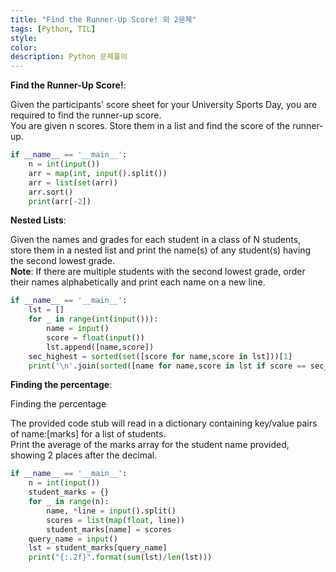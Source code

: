 ```yaml
---
title: "Find the Runner-Up Score! 외 2문제"
tags: [Python, TIL]
style:
color:
description: Python 문제풀이
---
```

**Find the Runner-Up Score!**: <br/>

Given the participants' score sheet for your University Sports Day, you are required to find the runner-up score. <br/>
You are given n scores. Store them in a list and find the score of the runner-up.

```python
if __name__ == '__main__':
    n = int(input())
    arr = map(int, input().split())
    arr = list(set(arr))
    arr.sort()
    print(arr[-2])
```

**Nested Lists**: <br/>

Given the names and grades for each student in a class of N students, <br/>
store them in a nested list and print the name(s) of any student(s) having the second lowest grade. <br>
**Note**: If there are multiple students with the second lowest grade, order their names alphabetically and print each name on a new line. <br/>

```python
if __name__ == '__main__':
    lst = []
    for _ in range(int(input())):
        name = input()
        score = float(input())
        lst.append([name,score])
    sec_highest = sorted(set([score for name,score in lst]))[1]
    print('\n'.join(sorted([name for name,score in lst if score == sec_highest])))    
```

**Finding the percentage**: <br/>

Finding the percentage

The provided code stub will read in a dictionary containing key/value pairs of name:[marks] for a list of students. <br/>
Print the average of the marks array for the student name provided, showing 2 places after the decimal.

```python
if __name__ == '__main__':
    n = int(input())
    student_marks = {}
    for _ in range(n):
        name, *line = input().split()
        scores = list(map(float, line))
        student_marks[name] = scores
    query_name = input()
    lst = student_marks[query_name]
    print("{:.2f}".format(sum(lst)/len(lst)))

```
